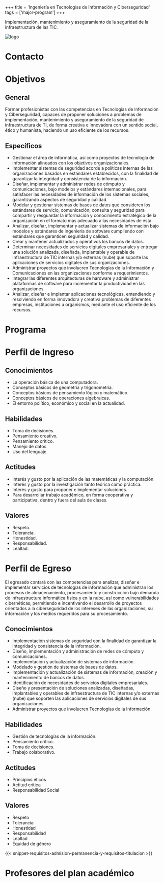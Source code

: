+++
title = 'Ingeniería en Tecnologías de Información y Ciberseguridad'
tags = ['major-program']
+++

Implementación, mantenimiento y aseguramiento de la seguridad de la infraestructura de las TIC.

![logo](/img/logos/itic.svg)

<!--more-->

# Contacto

# Objetivos

## General

Formar profesionistas con las competencias en Tecnologías de Información y Ciberseguridad, capaces de proponer soluciones a problemas de implementación, mantenimiento y aseguramiento de la seguridad de infraestructura de TI, de forma creativa e innovadora con un sentido social, ético y humanista, haciendo un uso eficiente de los recursos.

## Específicos

- Gestionar el área de informática, así como proyectos de tecnología de información alineados con los objetivos organizacionales.
- Implementar sistemas de seguridad acorde a políticas internas de las organizaciones basados en estándares establecidos, con la finalidad de garantizar la integridad y consistencia de la información.
- Diseñar, implementar y administrar redes de cómputo y comunicaciones, bajo modelos y estándares internacionales, para satisfacer las necesidades de información de los sistemas sociales, garantizando aspectos de seguridad y calidad.
- Modelar y gestionar sistemas de bases de datos que consideren los estándares de servicio, comunicación, consulta y seguridad para compartir y resguardar la información y conocimiento estratégico de la organización en el formato más adecuado a las necesidades de ésta.
- Analizar, diseñar, implementar y actualizar sistemas de información bajo modelos y estándares de ingeniería de software cumpliendo con estándares que garanticen seguridad y calidad.
- Crear y mantener actualizados y operativos los bancos de datos.
- Determinar necesidades de servicios digitales empresariales y entregar una solución analizada, diseñada, implantable y operable de infraestructura de TIC internas y/o externas (nube) que soporte las aplicaciones de servicios digitales de sus organizaciones.
- Administrar proyectos que involucren Tecnologías de la Información y Comunicaciones en las organizaciones conforme a requerimientos.
- Integrar las diferentes arquitecturas de hardware y administrar plataformas de software para incrementar la productividad en las organizaciones.
- Analizar, diseñar e implantar aplicaciones tecnológicas, entendiendo y resolviendo en forma innovadora y creativa problemas de diferentes empresas, instituciones u organismos, mediante el uso eficiente de los recursos.

# Programa

# Perfil de Ingreso

## Conocimientos

- La operación básica de una computadora.
- Conceptos básicos de geometría y trigonometría.
- Conceptos básicos de pensamiento lógico y matemático.
- Conceptos básicos de operaciones algebraicas.
- El entorno político, económico y social en la actualidad.

## Habilidades

- Toma de decisiones.
- Pensamiento creativo.
- Pensamiento crítico.
- Manejo de datos.
- Uso del lenguaje.

## Actitudes

- Interés y gusto por la aplicación de las matemáticas y la computación.
- Interés y gusto por la investigación tanto teórica como práctica.
- Interés y gusto para proponer e implementar soluciones.
- Para desarrollar trabajo académico, en forma cooperativa y participativa, dentro y fuera del aula de clases.

## Valores

- Respeto.
- Tolerancia.
- Honestidad.
- Responsabilidad.
- Lealtad.

# Perfil de Egreso

El egresado contará con las competencias para analizar, diseñar e implementar servicios de tecnologías de información que administran los procesos de almacenamiento, procesamiento y construcción bajo demanda de infraestructura informática física y en la nube, así como vulnerabilidades cibernéticas, permitiendo e incentivando el desarrollo de proyectos orientados a la ciberseguridad de los intereses de las organizaciones, su información y los medios requeridos para su procesamiento.

## Conocimientos

- Implementación sistemas de seguridad con la finalidad de garantizar la integridad y consistencia de la información.
- Diseño, implementación y administración de redes de cómputo y comunicaciones.
- Implementación y actualización de sistemas de información.
- Modelado y gestión de sistemas de bases de datos.
- Implementación y actualización de sistemas de información, creación y mantenimiento de bancos de datos.
- Identificación de necesidades de servicios digitales empresariales.
- Diseño y presentación de soluciones analizadas, diseñadas, implantables y operables de infraestructura de TIC internas y/o externas (nube) que soporten las aplicaciones de servicios digitales de sus organizaciones.
- Administrar proyectos que involucren Tecnologías de la Información.

## Habilidades

- Gestión de tecnologías de la información.
- Pensamiento crítico.
- Toma de decisiones.
- Trabajo colaborativo.

## Actitudes

- Principios éticos
- Actitud crítica
- Responsabilidad Social

## Valores

- Respeto
- Tolerancia
- Honestidad
- Responsabilidad
- Lealtad
- Equidad de género

{{< snippet-requisitos-admision-permanencia-y-requisitos-titulacion >}}

# Profesores del plan académico
